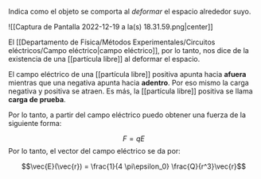 Indica como el objeto se comporta al *deformar* el espacio alrededor suyo. 

![[Captura de Pantalla 2022-12-19 a la(s) 18.31.59.png|center]]

El [[Departamento de Física/Métodos Experimentales/Circuitos eléctricos/Campo eléctrico|campo eléctrico]], por lo tanto, nos dice de la existencia de una [[partícula libre]] al deformar el espacio. 

El campo eléctrico de una [[partícula libre]]  positiva apunta hacia **afuera** mientras que una negativa apunta hacia **adentro**. Por eso mismo la carga negativa y positiva se atraen. Es más, la [[partícula libre]] positiva se llama **carga de prueba**. 

Por lo tanto, a partir del campo eléctrico puedo obtener una fuerza de la siguiente forma: 

$$ F = qE $$ 
Por lo tanto, el vector del campo eléctrico se da por: 

$$\vec{E}(\vec{r}) = \frac{1}{4 \pi\epsilon_0} \frac{Q}{r^3}\vec{r}$$ 